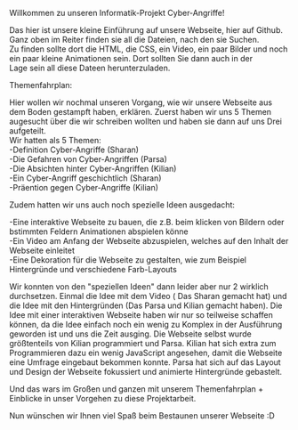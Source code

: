 Willkommen zu unseren Informatik-Projekt Cyber-Angriffe!

Das hier ist unsere kleine Einführung auf unsere Webseite, hier auf Github. Ganz oben im Reiter finden sie all die Dateien, nach den sie Suchen.<br>
Zu finden sollte dort die HTML, die CSS, ein Video, ein paar Bilder und noch ein paar kleine Animationen sein. Dort sollten Sie dann auch in der <br>
Lage sein all diese Dateen herunterzuladen.<br>

Themenfahrplan:

Hier wollen wir nochmal unseren Vorgang, wie wir unsere Webseite aus dem Boden gestampft haben, erklären. Zuerst haben wir uns 5 Themen<br>
augesucht über die wir schreiben wollten und haben sie dann auf uns Drei aufgeteilt.<br>
Wir hatten als 5 Themen:<br>
-Definition Cyber-Angriffe (Sharan)<br>
-Die Gefahren von Cyber-Angriffen (Parsa)<br>
-Die Absichten hinter Cyber-Angriffen (Kilian)<br>
-Ein Cyber-Angriff geschichtlich (Sharan)<br>
-Präention gegen Cyber-Angriffe (Kilian)<br>

Zudem hatten wir uns auch noch spezielle Ideen ausgedacht:

-Eine interaktive Webseite zu bauen, die z.B. beim klicken von Bildern oder bstimmten Feldern Animationen abspielen könne<br>
-Ein Video am Anfang der Webseite abzuspielen, welches auf den Inhalt der Webseite einleitet<br>
-Eine Dekoration für die Webseite zu gestalten, wie zum Beispiel Hintergründe und verschiedene Farb-Layouts<br>

Wir konnten von den "speziellen Ideen" dann leider aber nur 2 wirklich durchsetzen. Einmal die Idee mit dem Video ( Das Sharan gemacht hat) und
die Idee mit den Hintergründen (Das Parsa und Kilian gemacht haben). Die Idee mit einer interaktiven Webseite haben wir nur so teilweise
schaffen können, da die Idee einfach noch ein wenig zu Komplex in der Ausführung geworden ist und uns die Zeit ausging.
Die Webseite selbst wurde größtenteils von Kilian programmiert und Parsa. Kilian hat sich extra zum Programmieren dazu ein wenig JavaScript
angesehen, damit die Webseite eine Umfrage eingebaut bekommen konnte. Parsa hat sich auf das Layout und Design der Webseite fokussiert und 
animierte Hintergründe gebastelt.

Und das wars im Großen und ganzen mit unserem Themenfahrplan + Einblicke in unser Vorgehen zu diese Projektarbeit.


Nun wünschen wir Ihnen viel Spaß beim Bestaunen unserer Webseite :D

